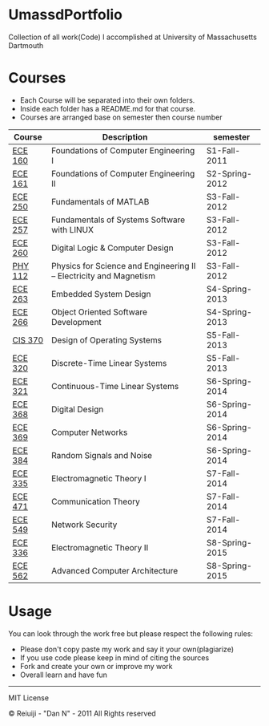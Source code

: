 # UmassdPortfolio

Collection of all work(Code) I accomplished at University of Massachusetts Dartmouth

Courses
=======

* Each Course will be separated into their own folders.
* Inside each folder has a README.md for that course.
* Courses are arranged base on semester then course number

| Course | Description | semester
|--------|-------------|---------
| [ECE 160](ECE160)| Foundations of Computer Engineering I | S1-Fall-2011
| [ECE 161](ECE161)| Foundations of Computer Engineering II | S2-Spring-2012
| [ECE 250](ECE250)| Fundamentals of MATLAB | S3-Fall-2012
| [ECE 257](ECE257)| Fundamentals of Systems Software with LINUX | S3-Fall-2012
| [ECE 260](ECE260)| Digital Logic & Computer Design | S3-Fall-2012
| [PHY 112](PHY112)| Physics for Science and Engineering II – Electricity and Magnetism | S3-Fall-2012
| [ECE 263](ECE263)| Embedded System Design | S4-Spring-2013
| [ECE 266](ECE264)| Object Oriented Software Development | S4-Spring-2013
| [CIS 370](CIS370)| Design of Operating Systems | S5-Fall-2013
| [ECE 320](ECE320)| Discrete-Time Linear Systems | S5-Fall-2013
| [ECE 321](ECE321)| Continuous-Time Linear Systems | S6-Spring-2014
| [ECE 368](ECE368)| Digital Design | S6-Spring-2014
| [ECE 369](ECE369)| Computer Networks | S6-Spring-2014
| [ECE 384](ECE384)| Random Signals and Noise | S6-Spring-2014
| [ECE 335](ECE335)| Electromagnetic Theory I | S7-Fall-2014
| [ECE 471](ECE471)| Communication Theory | S7-Fall-2014
| [ECE 549](https://github.com/Reiuiji/Network-Security-Programs)| Network Security | S7-Fall-2014
| [ECE 336](ECE336)| Electromagnetic Theory II | S8-Spring-2015
| [ECE 562](ECE562)| Advanced Computer Architecture  | S8-Spring-2015




Usage
=====

You can look through the work free but please respect the following rules:
* Please don't copy paste my work and say it your own(plagiarize)
* If you use code please keep in mind of citing the sources
* Fork and create your own or improve my work
* Overall learn and have fun


-----
MIT License

© Reiuiji - "Dan N" - 2011 All Rights reserved

